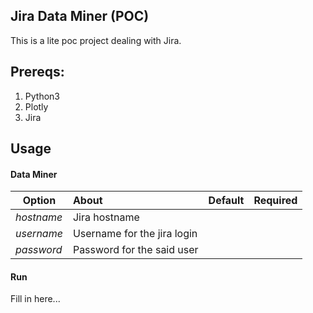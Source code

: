 ## Jira Data Miner (POC)                    
This is a lite poc project dealing with Jira.

## Prereqs:

 1. Python3
 2. Plotly
 3. Jira

## Usage

#### Data Miner
 
| Option        | About                                             | Default       | Required       |
| ------------- |:--------------------------------------------------|:-------------:|:--------------:|
|*hostname*         | Jira hostname  |  |
|*username*    | Username for the jira login  |  |
|*password*         | Password for the said user  |      |

#### Run
Fill in here...
